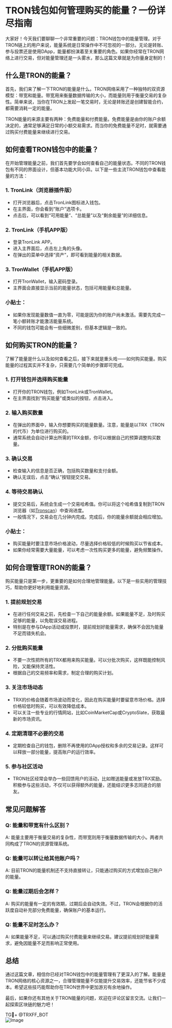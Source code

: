 # TRON钱包如何管理购买的能量？一份详尽指南

大家好！今天我们要聊聊一个非常重要的问题：TRON钱包中的能量管理。对于TRON链上的用户来说，能量系统是日常操作中不可忽视的一部分。无论是转账、参与投票还是使用DApp，能量都扮演着至关重要的角色。如果你经常在TRON网络上进行交易，但对能量管理还是一头雾水，那么这篇文章就是为你量身定制的！

## 什么是TRON的能量？

首先，我们来了解一下TRON的能量是什么。TRON网络采用了一种独特的双资源模型：带宽和能量。带宽用来衡量数据传输的大小，而能量则用于衡量交易的复杂性。简单来说，当你在TRON上发起一笔交易时，无论是转账还是创建智能合约，都需要消耗一定的能量。

TRON能量的来源主要有两种：免费能量和付费能量。免费能量是由你的账户余额决定的，通常足够满足日常的小额交易需求。而当你的免费能量不足时，就需要通过购买付费能量来继续进行交易。

## 如何查看TRON钱包中的能量？

在开始管理能量之前，我们首先要学会如何查看自己的能量状态。不同的TRON钱包有不同的界面设计，但基本功能大同小异。以下是一些主流TRON钱包中查看能量的方法：

### 1. **TronLink（浏览器插件版）**
   - 打开浏览器后，点击TronLink图标进入钱包。
   - 在主界面，你会看到“账户”选项卡。
   - 点击后，可以看到“可用能量”、“总能量”以及“剩余能量”的详细信息。

### 2. **TronLink（手机APP版）**
   - 登录TronLink APP。
   - 进入主界面后，点击左上角的头像。
   - 在弹出的菜单中选择“资产”，即可看到能量的相关数据。

### 3. **TronWallet（手机APP版）**
   - 打开TronWallet，输入密码登录。
   - 主界面会直接显示当前的能量状态，包括可用能量和总能量。

### 小贴士：
- 如果你发现能量数值一直为零，可能是因为你的账户尚未激活。需要先完成一笔小额转账才能激活能量系统。
- 不同的钱包可能会有一些细微差别，但基本逻辑是一致的。

## 如何购买TRON的能量？

了解了能量是什么以及如何查看之后，接下来就是重头戏——如何购买能量。购买能量的过程其实并不复杂，只需要几个简单的步骤即可完成。

### 1. **打开钱包并选择购买能量**
   - 打开你的TRON钱包，例如TronLink或TronWallet。
   - 在主界面找到“购买能量”或类似的按钮，点击进入。

### 2. **输入购买数量**
   - 在弹出的界面中，输入你想要购买的能量数量。注意，能量是以TRX（TRON的代币）为单位进行购买的。
   - 通常系统会自动计算出所需的TRX金额，你可以根据自己的预算调整购买数量。

### 3. **确认交易**
   - 检查输入的信息是否正确，包括购买数量和支付金额。
   - 确认无误后，点击“确认”按钮提交交易。

### 4. **等待交易确认**
   - 提交交易后，系统会生成一个交易哈希值。你可以将这个哈希值复制到TRON浏览器（如[Tronscan](https://tronscan.org/)）中查询进度。
   - 一般情况下，交易会在几分钟内完成。完成后，你的能量余额就会相应增加。

### 小贴士：
- 购买能量时要注意市场价格波动，尽量选择价格较低的时候购买以节省成本。
- 如果你经常需要大量能量，可以考虑一次性购买更多的能量，避免频繁操作。

## 如何合理管理TRON的能量？

购买能量只是第一步，更重要的是如何合理地管理能量。以下是一些实用的管理技巧，帮助你更好地利用能量资源。

### 1. **提前规划交易**
   - 在进行任何交易之前，先检查一下自己的能量余额。如果能量不足，及时购买足够的能量，以免耽误交易进程。
   - 特别是在参与DApp活动或投票时，提前规划好能量需求，确保不会因为能量不足而错失机会。

### 2. **分批购买能量**
   - 不要一次性把所有的TRX都用来购买能量。可以分批次购买，这样既能控制风险，又能保持灵活性。
   - 根据自己的交易频率和需求，制定合理的购买计划。

### 3. **关注市场动态**
   - TRX的价格会随着市场波动而变化，因此在购买能量时要留意市场价格。选择价格较低时购买，可以有效降低成本。
   - 可以关注一些专业的行情网站，比如CoinMarketCap或CryptoSlate，获取最新的市场资讯。

### 4. **定期清理不必要的交易**
   - 定期检查自己的钱包，删除不再使用的DApp授权和多余的交易记录。这样可以释放一部分能量，提高账户的运行效率。

### 5. **参与社区活动**
   - TRON社区经常会举办一些回馈用户的活动，比如赠送能量或发放TRX奖励。积极参与这些活动，不仅可以获得额外的能量，还能结识更多志同道合的朋友。

## 常见问题解答

### Q: 能量和带宽有什么区别？
A: 能量主要用于衡量交易的复杂性，而带宽则用于衡量数据传输的大小。两者共同构成了TRON的资源管理系统。

### Q: 能量可以转让给其他账户吗？
A: 目前TRON的能量机制还不支持直接转让，只能通过购买的方式增加自己账户的能量。

### Q: 能量过期后会怎样？
A: 购买的能量有一定的有效期，过期后会自动失效。不过，TRON会根据你的活跃度自动补充部分免费能量，确保账户的基本运行。

### Q: 能量不足时怎么办？
A: 如果能量不足，可以通过购买付费能量来继续交易。建议提前规划好能量需求，避免因能量不足而影响正常使用。

## 总结

通过这篇文章，相信你已经对TRON钱包中的能量管理有了更深入的了解。能量是TRON网络的核心资源之一，合理管理能量不仅能提升交易效率，还能节省不少成本。希望这些技巧能帮助你在TRON世界中更加游刃有余地操作。

最后，如果你还有其他关于TRON能量的问题，欢迎在评论区留言交流。让我们一起探索区块链的魅力吧！

TG💪+ @TRXFF_BOT  
![Image](https://sites.google.com/view/trxduihuan/)